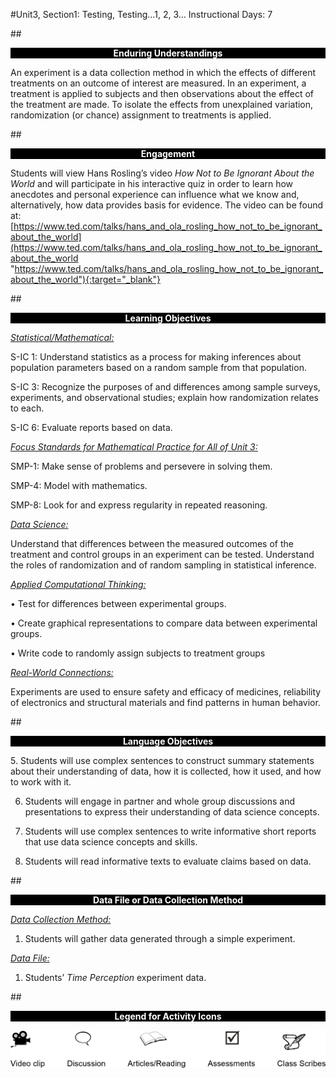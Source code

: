 #Unit3, Section1: Testing, Testing…1, 2, 3…
Instructional Days: 7

##<p style="background: black; color: white; text-align: center;">**Enduring Understandings**</p>
An experiment is a data collection method in which the effects of different treatments on an outcome of
interest are measured. In an experiment, a treatment is applied to subjects and then observations about
the effect of the treatment are made. To isolate the effects from unexplained variation, randomization (or
chance) assignment to treatments is applied.

##<p style="background: black; color: white; text-align: center;">**Engagement**</p>
Students will view Hans Rosling’s video *How Not to Be Ignorant About the World* and will participate in his
interactive quiz in order to learn how anecdotes and personal experience can influence what we know
and, alternatively, how data provides basis for evidence. The video can be found at:
[https://www.ted.com/talks/hans_and_ola_rosling_how_not_to_be_ignorant_about_the_world](https://www.ted.com/talks/hans_and_ola_rosling_how_not_to_be_ignorant_about_the_world "https://www.ted.com/talks/hans_and_ola_rosling_how_not_to_be_ignorant_about_the_world"){:target="_blank"}

##<p style="background: black; color: white; text-align: center;">**Learning Objectives**</p>
<ins>*Statistical/Mathematical:*</ins>

S-IC 1: Understand statistics as a process for making inferences about population parameters based on
a random sample from that population.

S-IC 3: Recognize the purposes of and differences among sample surveys, experiments, and
observational studies; explain how randomization relates to each.

S-IC 6: Evaluate reports based on data.

<ins>*Focus Standards for Mathematical Practice for All of Unit 3:*</ins>

SMP-1: Make sense of problems and persevere in solving them.

SMP-4: Model with mathematics.

SMP-8: Look for and express regularity in repeated reasoning.

<ins>*Data Science:*</ins>

Understand that differences between the measured outcomes of the treatment and control groups in an
experiment can be tested. Understand the roles of randomization and of random sampling in statistical
inference.

<ins>*Applied Computational Thinking:*</ins>

• Test for differences between experimental groups.

• Create graphical representations to compare data between experimental groups.

• Write code to randomly assign subjects to treatment groups

<ins>*Real-World Connections:*</ins>

Experiments are used to ensure safety and efficacy of medicines, reliability of electronics and structural
materials and find patterns in human behavior.

##<p style="background: black; color: white; text-align: center;">**Language Objectives**</p>
5. Students will use complex sentences to construct summary statements about their understanding
of data, how it is collected, how it used, and how to work with it.

6. Students will engage in partner and whole group discussions and presentations to express their
understanding of data science concepts.

7. Students will use complex sentences to write informative short reports that use data science
concepts and skills.

8. Students will read informative texts to evaluate claims based on data.

##<p style="background: black; color: white; text-align: center;">**Data File or Data Collection Method**</p>

<ins>*Data Collection Method:*</ins>

1. Students will gather data generated through a simple experiment.

<ins>*Data File:*</ins>

1. Students’ *Time Perception* experiment data.

##<p style="background: black; color: white; text-align: center;">**Legend for Activity Icons**</p>
![legend](../img/legend.png)